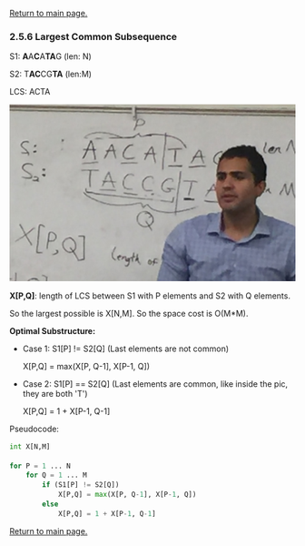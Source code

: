 <a href="../README.md#2.5.1">Return to main page.</a>

### 2.5.6 Largest Common Subsequence

S1: **A**A**C**A**TA**G   (len: N)

S2: T**AC**CG**TA**     (len:M)

LCS: ACTA 

<img src="./lcs.JPG">

**X[P,Q]**: length of LCS between S1 with P elements and S2 with Q elements.

So the largest possible is X[N,M]. So the space cost is O(M*M).


**Optimal Substructure:**
- Case 1: S1[P] != S2[Q] (Last elements are not common)
  
    X[P,Q] = max(X[P, Q-1], X[P-1, Q])
- Case 2: S1[P] == S2[Q] (Last elements are common, like inside the pic, they are both 'T')
  
    X[P,Q] = 1 + X[P-1, Q-1]

Pseudocode:
```python
int X[N,M]

for P = 1 ... N
    for Q = 1 ... M
        if (S1[P] != S2[Q])
            X[P,Q] = max(X[P, Q-1], X[P-1, Q])
        else
            X[P,Q] = 1 + X[P-1, Q-1]
```


<a href="../README.md#2.5.1">Return to main page.</a>